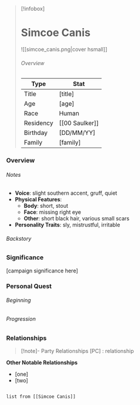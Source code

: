 > [!infobox]
> # Simcoe Canis
> ![[simcoe_canis.png|cover hsmall]]
> ###### Overview
> | Type | Stat |
> | ---- | ---- |
> | Title | [title] |
> | Age | [age] |
> | Race | Human |
> | Residency | [[00 Saulker]] |
> | Birthday | [DD/MM/YY] |
> | Family | [family] |

### Overview
###### Notes
- **Voice**: slight southern accent, gruff, quiet 
- **Physical Features**: 
	- **Body**: short, stout 
	- **Face**: missing right eye
	- **Other**:  short black hair, various small scars
- **Personality Traits**: sly, mistrustful, irritable

###### Backstory

### Significance
[campaign significance here]

### Personal Quest
###### Beginning
###### Progression

### Relationships
> [!note]- Party Relationships
> [PC] : relationship

**Other Notable Relationships**
- [one]
- [two]

```dataview

list from [[Simcoe Canis]]

```